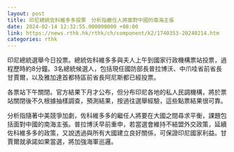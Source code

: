 ```yaml
---
layout: post
title: 印尼總統佐科維多多投票　分析指繼任人將面對中國的南海主張
date: 2024-02-14 12:32:55.000000000 +08:00
link: https://news.rthk.hk/rthk/ch/component/k2/1740353-20240214.htm
categories: rthk
---
```


印尼總統選舉今日投票。總統佐科維多多與夫人上午到國家行政機構票站投票，過程歷時約8分鐘。3名總統候選人，包括現任國防部長普拉博沃、中爪哇省前省長甘賈爾，以及雅加達首都特區前省長阿尼斯都已經投票。

各票站下午關閉。官方結果下月才公布，但分布印尼各地的私人民調機構，將於票站關閉後不久根據抽樣調查，預測結果，按過往選舉經驗，這些點票結果很可靠。

分析指隨著中美競爭加劇，佐科維多多的繼任人將要在大國之間尋求平衡，課題包括面對中國的南海主張。普拉博沃早前重申，若當選會維持不結盟外交政策，延續佐科維多多的政策，又說透過與所有大國建立良好關係，可保證印尼國家利益。甘賈爾就承諾如果當選，將加強海軍巡邏。
